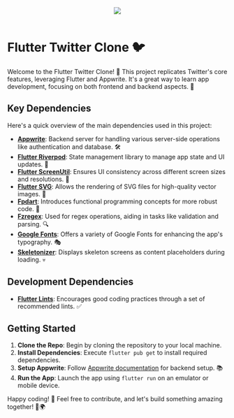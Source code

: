 <center>
  <img src='https://images.wondershare.com/repairit/aticle/2021/08/twitter-header-photo-issues-1.jpg'/>
</center>
<br/>

# Flutter Twitter Clone 🐦
Welcome to the Flutter Twitter Clone! 🌟 This project replicates Twitter's core features, leveraging Flutter and Appwrite. It's a great way to learn app development, focusing on both frontend and backend aspects. 🚀

## Key Dependencies

Here's a quick overview of the main dependencies used in this project:

- **[Appwrite](https://pub.dev/packages/appwrite)**: Backend server for handling various server-side operations like authentication and database. 🛠️
- **[Flutter Riverpod](https://pub.dev/packages/flutter_riverpod)**: State management library to manage app state and UI updates. 🔮
- **[Flutter ScreenUtil](https://pub.dev/packages/flutter_screenutil)**: Ensures UI consistency across different screen sizes and resolutions. 📱
- **[Flutter SVG](https://pub.dev/packages/flutter_svg)**: Allows the rendering of SVG files for high-quality vector images. 🎨
- **[Fpdart](https://pub.dev/packages/fpdart)**: Introduces functional programming concepts for more robust code. 🧩
- **[Fzregex](https://pub.dev/packages/fzregex)**: Used for regex operations, aiding in tasks like validation and parsing. 🔍
- **[Google Fonts](https://pub.dev/packages/google_fonts)**: Offers a variety of Google Fonts for enhancing the app's typography. 🎭
- **[Skeletonizer](https://pub.dev/packages/skeletonizer)**: Displays skeleton screens as content placeholders during loading. 💀

## Development Dependencies

- **[Flutter Lints](https://pub.dev/packages/flutter_lints)**: Encourages good coding practices through a set of recommended lints. ✅

## Getting Started

1. **Clone the Repo**: Begin by cloning the repository to your local machine.
2. **Install Dependencies**: Execute `flutter pub get` to install required dependencies.
3. **Setup Appwrite**: Follow [Appwrite documentation](https://appwrite.io/docs) for backend setup. 📚
4. **Run the App**: Launch the app using `flutter run` on an emulator or mobile device.

Happy coding! 🎉 Feel free to contribute, and let's build something amazing together! 🤝🌍
